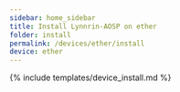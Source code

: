 ```yaml
---
sidebar: home_sidebar
title: Install Lynnrin-AOSP on ether
folder: install
permalink: /devices/ether/install
device: ether
---
```

{% include templates/device_install.md %}
